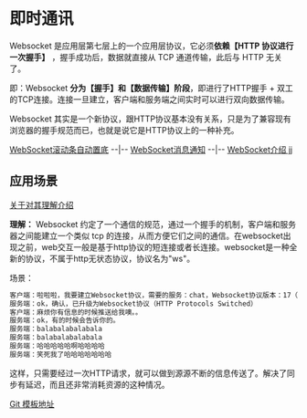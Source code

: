 # 即时通讯

Websocket 是应用层第七层上的一个应用层协议，它必须**依赖【HTTP 协议进行一次握手】**  ，握手成功后，数据就直接从 TCP 通道传输，此后与 HTTP 无关了。

即：Websocket **分为【握手】和【数据传输】阶段**，即进行了HTTP握手 + 双工的TCP连接。连接一旦建立，客户端和服务端之间实时可以进行双向数据传输。

Websocket 其实是一个新协议，跟HTTP协议基本没有关系，只是为了兼容现有浏览器的握手规范而已，也就是说它是HTTP协议上的一种补充。

[WebSocket滚动条自动置底](https://zhuanlan.zhihu.com/p/89906315) --|-- [WebSocket消息通知](https://blog.csdn.net/qq_37128049/article/details/96977671) --|-- [WebSocket介绍 jj](https://juejin.im/post/6876301731966713869)

## 应用场景

[关于对其理解介绍](https://www.zhihu.com/question/20215561)

**理解：** Websocket 约定了一个通信的规范，通过一个握手的机制，客户端和服务器之间能建立一个类似 tcp 的连接，从而方便它们之间的通信。在websocket出现之前，web交互一般是基于http协议的短连接或者长连接。websocket是一种全新的协议，不属于http无状态协议，协议名为"ws"。

场景：

```html
客户端：啦啦啦，我要建立Websocket协议，需要的服务：chat，Websocket协议版本：17（HTTP Request）
服务端：ok，确认，已升级为Websocket协议（HTTP Protocols Switched）
客户端：麻烦你有信息的时候推送给我噢。。
服务端：ok，有的时候会告诉你的。
服务端：balabalabalabala
服务端：balabalabalabala
服务端：哈哈哈哈哈啊哈哈哈哈
服务端：笑死我了哈哈哈哈哈哈哈
```

这样，只需要经过一次HTTP请求，就可以做到源源不断的信息传送了。解决了同步有延迟，而且还非常消耗资源的这种情况。

[Git 模板地址](https://github.com/leijin0416/Vue-Plug-in_unit/blob/master/vueTemplate/1_weChat.vue)
